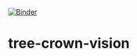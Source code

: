 [![Binder](https://mybinder.org/badge_logo.svg)](https://mybinder.org/v2/gh/faizuddin/tree-crown-vision/main)
# tree-crown-vision
